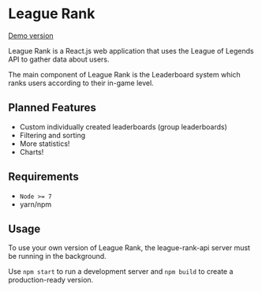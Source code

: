 # League Rank

[Demo version](https://lr.cobaltium.net)

League Rank is a React.js web application that uses the League of Legends API to gather data about users.

The main component of League Rank is the Leaderboard system which ranks users according to their in-game level.

## Planned Features

- Custom individually created leaderboards (group leaderboards)
- Filtering and sorting
- More statistics!
- Charts!

## Requirements

- `Node >= 7`
- yarn/npm

## Usage

To use your own version of League Rank, the league-rank-api server must be running in the background.

Use `npm start` to run a development server and `npm build` to create a production-ready version.